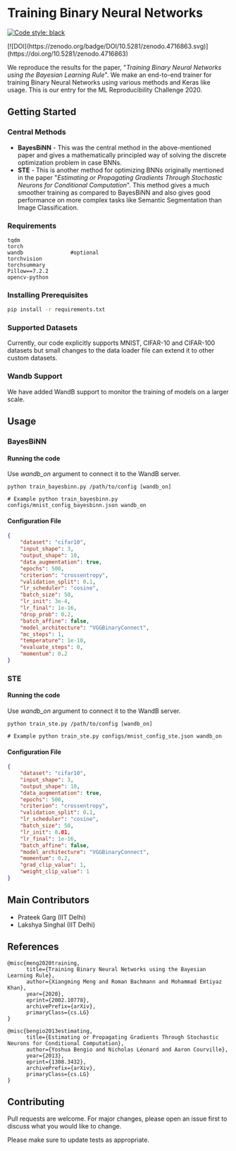 # Training Binary Neural Networks
<p align="left">
<a href="https://github.com/psf/black"><img alt="Code style: black" src="https://img.shields.io/badge/code%20style-black-000000.svg"></a>
</p>
[![DOI](https://zenodo.org/badge/DOI/10.5281/zenodo.4716863.svg)](https://doi.org/10.5281/zenodo.4716863)

We reproduce the results for the paper, "*Training Binary Neural Networks using the Bayesian Learning Rule*". We make an end-to-end trainer for training Binary Neural Networks using various methods and Keras like usage. This is our entry for the ML Reproducibility Challenge 2020.

## Getting Started
### Central Methods
- **BayesBiNN** - This was the central method in the above-mentioned paper and gives a mathematically principled way of solving the discrete optimization problem in case BNNs.
- **STE** - This is another method for optimizing BNNs originally mentioned in the paper "*Estimating or Propagating Gradients Through Stochastic Neurons for Conditional Computation*". This method gives a much smoother training as compared to BayesBiNN and also gives good performance on more complex tasks like Semantic Segmentation than Image Classification.

### Requirements
```
tqdm
torch
wandb               #optional
torchvision
torchsummary
Pillow==7.2.2
opencv-python
```

### Installing Prerequisites
```bash
pip install -r requirements.txt
```
### Supported Datasets
Currently, our code explicitly supports MNIST, CIFAR-10 and CIFAR-100 datasets but small changes to the data loader file can extend it to other custom datasets.

### Wandb Support
We have added WandB support to monitor the training of models on a larger scale.

## Usage
### BayesBiNN
#### Running the code
Use *wandb_on* argument to connect it to the WandB server. 
```
python train_bayesbinn.py /path/to/config [wandb_on]

# Example python train_bayesbinn.py configs/mnist_config_bayesbinn.json wandb_on

```

#### Configuration File
```json
{
    "dataset": "cifar10",
    "input_shape": 3,
    "output_shape": 10,
    "data_augmentation": true,
    "epochs": 500,
    "criterion": "crossentropy",
    "validation_split": 0.1,
    "lr_scheduler": "cosine",
    "batch_size": 50,
    "lr_init": 3e-4,
    "lr_final": 1e-16,
    "drop_prob": 0.2,
    "batch_affine": false,
    "model_architecture": "VGGBinaryConnect",
    "mc_steps": 1,
    "temperature": 1e-10,
    "evaluate_steps": 0,
    "momentum": 0.2
}
```
### STE
#### Running the code
Use *wandb_on* argument to connect it to the WandB server. 
```
python train_ste.py /path/to/config [wandb_on]

# Example python train_ste.py configs/mnist_config_ste.json wandb_on

```

#### Configuration File
```json
{
    "dataset": "cifar10",
    "input_shape": 3,
    "output_shape": 10,
    "data_augmentation": true,
    "epochs": 500,
    "criterion": "crossentropy",
    "validation_split": 0.1,
    "lr_scheduler": "cosine",
    "batch_size": 50,
    "lr_init": 0.01,
    "lr_final": 1e-16,
    "batch_affine": false,
    "model_architecture": "VGGBinaryConnect",
    "momentum": 0.2,
    "grad_clip_value": 1,
    "weight_clip_value": 1
}
```

## Main Contributors
* Prateek Garg (IIT Delhi)
* Lakshya Singhal (IIT Delhi)

## References
```
@misc{meng2020training,
      title={Training Binary Neural Networks using the Bayesian Learning Rule}, 
      author={Xiangming Meng and Roman Bachmann and Mohammad Emtiyaz Khan},
      year={2020},
      eprint={2002.10778},
      archivePrefix={arXiv},
      primaryClass={cs.LG}
}

@misc{bengio2013estimating,
      title={Estimating or Propagating Gradients Through Stochastic Neurons for Conditional Computation}, 
      author={Yoshua Bengio and Nicholas Léonard and Aaron Courville},
      year={2013},
      eprint={1308.3432},
      archivePrefix={arXiv},
      primaryClass={cs.LG}
}
```

## Contributing
Pull requests are welcome. For major changes, please open an issue first to discuss what you would like to change.

Please make sure to update tests as appropriate.